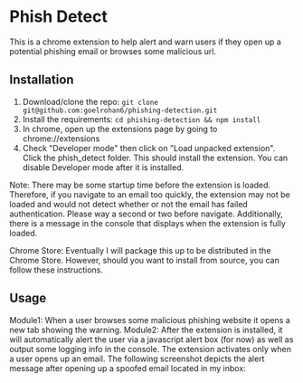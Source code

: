 # Phish Detect
This is a chrome extension to help alert and warn users if they open up a potential phishing email or browses some malicious url.

## Installation
1. Download/clone the repo: ```git clone git@github.com:goelrohan6/phishing-detection.git```
2. Install the requirements:
```cd phishing-detection && npm install```
3. In chrome, open up the extensions page by going to chrome://extensions
4. Check "Developer mode" then click on "Load unpacked extension". Click the phish_detect folder. This should install the extension. You can disable Developer mode after it is installed.

Note: There may be some startup time before the extension is loaded. Therefore, if you navigate to an email too quickly, the extension may not be loaded and would not detect whether or not the email has failed authentication. Please way a second or two before navigate. Additionally, there is a message in the console that displays when the extension is fully loaded. 

Chrome Store: Eventually I will package this up to be distributed in the Chrome Store. However, should you want to install from source, you can follow these instructions.

## Usage
Module1: When a user browses some malicious phishing website it opens a new tab showing the warning.
Module2: After the extension is installed, it will automatically alert the user via a javascript alert box (for now) as well as output some logging info in the console. The extension activates only when a user opens up an email. The following screenshot depicts the alert message after opening up a spoofed email located in my inbox:
